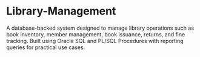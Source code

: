 # Library-Management
A database-backed system designed to manage library operations such as book inventory, member management, book issuance, returns, and fine tracking. Built using Oracle SQL and PL/SQL Procedures with reporting queries for practical use cases.
